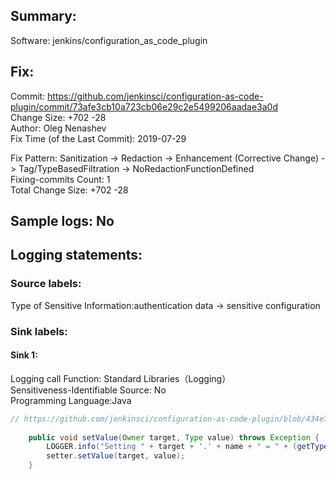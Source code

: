 ## Summary:  
Software: jenkins/configuration_as_code_plugin  
## Fix:  
Commit: https://github.com/jenkinsci/configuration-as-code-plugin/commit/73afe3cb10a723cb06e29c2e5499206aadae3a0d  
Change Size: +702 -28  
Author: Oleg Nenashev  
Fix Time (of the Last Commit): 2019-07-29  
  
Fix Pattern: Sanitization -> Redaction -> Enhancement (Corrective Change) -> Tag/TypeBasedFiltration -> NoRedactionFunctionDefined  
Fixing-commits Count: 1  
Total Change Size: +702 -28  
## Sample logs: No  
## Logging statements:  
### Source labels:  
Type of Sensitive Information:authentication data -> sensitive configuration  
### Sink labels:  
#### Sink 1:  
Logging call Function:  Standard Libraries（Logging）  
Sensitiveness-Identifiable Source:  No  
Programming Language:Java  
```Java  
// https://github.com/jenkinsci/configuration-as-code-plugin/blob/434e795cf058f2c2486ce07a9e577dc12452b985/plugin/src/main/java/io/jenkins/plugins/casc/Attribute.java#L174-L177  
  
    public void setValue(Owner target, Type value) throws Exception {  
        LOGGER.info("Setting " + target + '.' + name + " = " + (getType() == Secret.class ? "****" : value)); // HERE IS THE SINK 1  
        setter.setValue(target, value);  
    }  
  
```  

